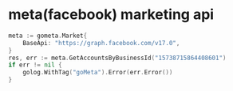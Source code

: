 # meta(facebook) marketing api
```go
meta := gometa.Market{
    BaseApi: "https://graph.facebook.com/v17.0",
}
res, err := meta.GetAccountsByBusinessId("15738715864408601")
if err != nil {
    golog.WithTag("goMeta").Error(err.Error())
}
```